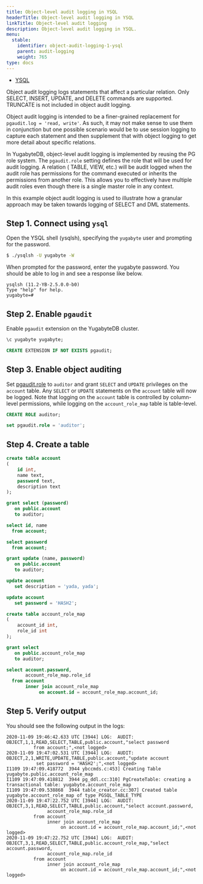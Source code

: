 ```yaml
---
title: Object-level audit logging in YSQL
headerTitle: Object-level audit logging in YSQL
linkTitle: Object-level audit logging
description: Object-level audit logging in YSQL.
menu:
  stable:
    identifier: object-audit-logging-1-ysql
    parent: audit-logging
    weight: 765
type: docs
---
```


<ul class="nav nav-tabs-alt nav-tabs-yb">
  <li >
    <a href="../object-audit-logging-ysql/" class="nav-link active">
      <i class="icon-postgres" aria-hidden="true"></i>
      YSQL
    </a>
  </li>
</ul>

Object audit logging logs statements that affect a particular relation. Only SELECT, INSERT, UPDATE, and DELETE commands are supported. TRUNCATE is not included in object audit logging.

Object audit logging is intended to be a finer-grained replacement for `pgaudit.log = 'read, write'`. As such, it may not make sense to use them in conjunction but one possible scenario would be to use session logging to capture each statement and then supplement that with object logging to get more detail about specific relations.

In YugabyteDB, object-level audit logging is implemented by reusing the PG role system. The `pgaudit.role` setting defines the role that will be used for audit logging. A relation ( TABLE, VIEW, etc.) will be audit logged when the audit role has permissions for the command executed or inherits the permissions from another role. This allows you to effectively have multiple audit roles even though there is a single master role in any context.

In this example object audit logging is used to illustrate how a granular approach may be taken towards logging of SELECT and DML statements.

## Step 1. Connect using `ysql`

Open the YSQL shell (ysqlsh), specifying the `yugabyte` user and prompting for the password.

```sh
$ ./ysqlsh -U yugabyte -W
```

When prompted for the password, enter the yugabyte password. You should be able to log in and see a response like below.

```output
ysqlsh (11.2-YB-2.5.0.0-b0)
Type "help" for help.
yugabyte=#
```

## Step 2. Enable `pgaudit`

Enable `pgaudit` extension on the YugabyteDB cluster.

```sql
\c yugabyte yugabyte;

CREATE EXTENSION IF NOT EXISTS pgaudit;
```

## Step 3. Enable object auditing

Set [pgaudit.role](https://github.com/pgaudit/pgaudit/blob/master/README.md#pgauditrole) to `auditor` and grant `SELECT` and `UPDATE` privileges on the `account` table. Any `SELECT` or `UPDATE` statements on the `account` table will now be logged. Note that logging on the `account` table is controlled by column-level permissions, while logging on the `account_role_map` table is table-level.

```sql
CREATE ROLE auditor;

set pgaudit.role = 'auditor';
```

## Step 4. Create a table

```sql
create table account
(
    id int,
    name text,
    password text,
    description text
);

grant select (password)
   on public.account
   to auditor;

select id, name
  from account;

select password
  from account;

grant update (name, password)
   on public.account
   to auditor;

update account
   set description = 'yada, yada';

update account
   set password = 'HASH2';

create table account_role_map
(
    account_id int,
    role_id int
);

grant select
   on public.account_role_map
   to auditor;

select account.password,
       account_role_map.role_id
  from account
       inner join account_role_map
            on account.id = account_role_map.account_id;
```

## Step 5. Verify output

You should see the following output in the logs:

```output
2020-11-09 19:46:42.633 UTC [3944] LOG:  AUDIT: OBJECT,1,1,READ,SELECT,TABLE,public.account,"select password
          from account;",<not logged>
2020-11-09 19:47:02.531 UTC [3944] LOG:  AUDIT: OBJECT,2,1,WRITE,UPDATE,TABLE,public.account,"update account
           set password = 'HASH2';",<not logged>
I1109 19:47:09.418772  3944 ybccmds.c:453] Creating Table yugabyte.public.account_role_map
I1109 19:47:09.418812  3944 pg_ddl.cc:310] PgCreateTable: creating a transactional table: yugabyte.account_role_map
I1109 19:47:09.538868  3944 table_creator.cc:307] Created table yugabyte.account_role_map of type PGSQL_TABLE_TYPE
2020-11-09 19:47:22.752 UTC [3944] LOG:  AUDIT: OBJECT,3,1,READ,SELECT,TABLE,public.account,"select account.password,
               account_role_map.role_id
          from account
               inner join account_role_map
                    on account.id = account_role_map.account_id;",<not logged>
2020-11-09 19:47:22.752 UTC [3944] LOG:  AUDIT: OBJECT,3,1,READ,SELECT,TABLE,public.account_role_map,"select account.password,
               account_role_map.role_id
          from account
               inner join account_role_map
                    on account.id = account_role_map.account_id;",<not logged>
```
